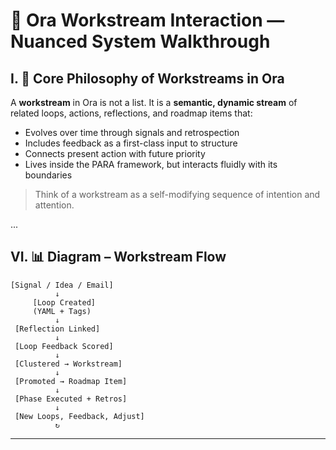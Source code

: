# 🔁 Ora Workstream Interaction — Nuanced System Walkthrough

## I. 🧠 Core Philosophy of Workstreams in Ora

A **workstream** in Ora is not a list. It is a **semantic, dynamic stream** of related loops, actions, reflections, and roadmap items that:

- Evolves over time through signals and retrospection
- Includes feedback as a first-class input to structure
- Connects present action with future priority
- Lives inside the PARA framework, but interacts fluidly with its boundaries

> Think of a workstream as a self-modifying sequence of intention and attention.

...

## VI. 📊 Diagram – Workstream Flow

```
[Signal / Idea / Email]
          ↓
     [Loop Created]
     (YAML + Tags)
          ↓
 [Reflection Linked]
          ↓
 [Loop Feedback Scored]
          ↓
 [Clustered → Workstream]
          ↓
 [Promoted → Roadmap Item]
          ↓
 [Phase Executed + Retros]
          ↓
 [New Loops, Feedback, Adjust]
          ↻
```

---
